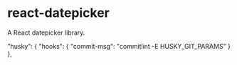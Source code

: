 # react-datepicker
A React datepicker library.

  "husky": {
    "hooks": {
      "commit-msg": "commitlint -E HUSKY_GIT_PARAMS"
    }
  },